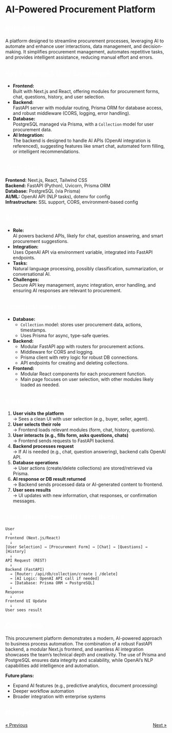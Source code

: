 # AI-Powered Procurement Platform

<h2 style="color: white;">Introduction</h2>

A platform designed to streamline procurement processes, leveraging AI to automate and enhance user interactions, data management, and decision-making. It simplifies procurement management, automates repetitive tasks, and provides intelligent assistance, reducing manual effort and errors.

<h2 style="color: white;">Key Features & User Experience</h2>

- **Frontend:**  
  Built with Next.js and React, offering modules for procurement forms, chat, questions, history, and user selection.
- **Backend:**  
  FastAPI server with modular routing, Prisma ORM for database access, and robust middleware (CORS, logging, error handling).
- **Database:**  
  PostgreSQL managed via Prisma, with a `Collection` model for user procurement data.
- **AI Integration:**  
  The backend is designed to handle AI APIs (OpenAI integration is referenced), suggesting features like smart chat, automated form filling, or intelligent recommendations.

<h2 style="color: white;">Tech Stack</h2>

**Frontend:** Next.js, React, Tailwind CSS  
**Backend:** FastAPI (Python), Uvicorn, Prisma ORM  
**Database:** PostgreSQL (via Prisma)  
**AI/ML:** OpenAI API (NLP tasks), dotenv for config  
**Infrastructure:** SSL support, CORS, environment-based config

<h2 style="color: white;">AI System Details</h2>

- **Role:**  
  AI powers backend APIs, likely for chat, question answering, and smart procurement suggestions.
- **Integration:**  
  Uses OpenAI API via environment variable, integrated into FastAPI endpoints.
- **Tasks:**  
  Natural language processing, possibly classification, summarization, or conversational AI.
- **Challenges:**  
  Secure API key management, async integration, error handling, and ensuring AI responses are relevant to procurement.

<h2 style="color: white;">Technical Breakdown</h2>

- **Database:**  
  - `Collection` model: stores user procurement data, actions, timestamps.
  - Uses Prisma for async, type-safe queries.
- **Backend:**  
  - Modular FastAPI app with routers for procurement actions.
  - Middleware for CORS and logging.
  - Prisma client with retry logic for robust DB connections.
  - API endpoints for creating and deleting collections.
- **Frontend:**  
  - Modular React components for each procurement function.
  - Main page focuses on user selection, with other modules likely loaded as needed.

<h2 style="color: white;">User Journey Walkthrough</h2>

1. **User visits the platform**  
   → Sees a clean UI with user selection (e.g., buyer, seller, agent).
2. **User selects their role**  
   → Frontend loads relevant modules (form, chat, history, questions).
3. **User interacts (e.g., fills form, asks questions, chats)**  
   → Frontend sends requests to FastAPI backend.
4. **Backend processes request**  
   → If AI is needed (e.g., chat, question answering), backend calls OpenAI API.
5. **Database operations**  
   → User actions (create/delete collections) are stored/retrieved via Prisma.
6. **AI response or DB result returned**  
   → Backend sends processed data or AI-generated content to frontend.
7. **User sees results**  
   → UI updates with new information, chat responses, or confirmation messages.

<h2 style="color: white;">Text-Based Flowchart / Architecture</h2>

```
User
  ↓
Frontend (Next.js/React)
  ↓
[User Selection] → [Procurement Form] → [Chat] → [Questions] → [History]
  ↓
API Request (REST)
  ↓
Backend (FastAPI)
  → [Router: /api/db/collection/create | /delete]
  → [AI Logic: OpenAI API call if needed]
  → [Database: Prisma ORM → PostgreSQL]
  ↓
Response
  ↓
Frontend UI Update
  ↓
User sees result
```

<h2 style="color: white;">Conclusion</h2>

This procurement platform demonstrates a modern, AI-powered approach to business process automation. The combination of a robust FastAPI backend, a modular Next.js frontend, and seamless AI integration showcases the team’s technical depth and creativity. The use of Prisma and PostgreSQL ensures data integrity and scalability, while OpenAI’s NLP capabilities add intelligence and automation.

**Future plans:**  
- Expand AI features (e.g., predictive analytics, document processing)  
- Deeper workflow automation  
- Broader integration with enterprise systems

<h2 style="color: white;">Navigation</h2>

<p>
<a href="../case-studies/previous-case-study.md" style="float:left;">&laquo; Previous</a>
<a href="../case-studies/next-case-study.md" style="float:right;">Next &raquo;</a>
</p>
